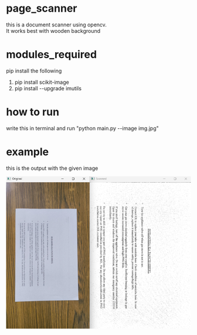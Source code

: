 # page_scanner
this is a document scanner using opencv. <br /> 
It works best with wooden background

# modules_required
pip install the following
1. pip install scikit-image
2. pip install --upgrade imutils

# how to run
write this in terminal and run
"python main.py --image img.jpg"

# example
this is the output with the given image

<img src="output.png" alt="python" align="centre">
